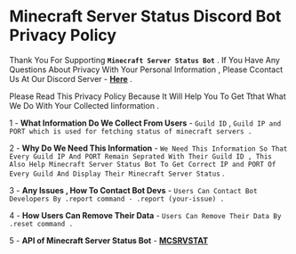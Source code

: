 # Minecraft Server Status Discord Bot Privacy Policy

Thank You For Supporting **`Minecraft Server Status Bot`** . If You Have Any Questions About Privacy With Your Personal Information , Please Ccontact Us At Our Discord Server - **[Here](https://discord.gg/EtCsyts)** .

Please Read This Privacy Policy Because It Will Help You To Get Tthat What We Do With Your Collected Iinformation .

1 - **What Information Do We Collect From Users** - `Guild ID` , `Guild IP and PORT which is used for fetching status of minecraft servers .`

2 - **Why Do We Need This Information** - `We Need This Information So That Every Guild IP And PORT Remain Seprated With Their Guild ID , This Also Help Minecraft Server Status Bot To Get Correct IP and PORT Of Every Guild And Display Their Minecraft Server Status` .

3 - **Any Issues , How To Contact Bot Devs** - `Users Can Contact Bot Developers By .report command - .report (your-issue) . `

4 - **How Users Can Remove Their Data** - `Users Can Remove Their Data By .reset command .`

5 - **API of Minecraft Server Status Bot** - **[MCSRVSTAT](https://api.mcsrvstat.us)**
